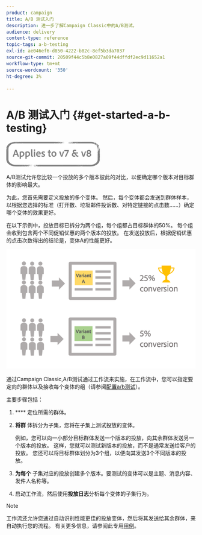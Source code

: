 ```yaml
---
product: campaign
title: A/B 测试入门
description: 进一步了解Campaign Classic中的A/B测试。
audience: delivery
content-type: reference
topic-tags: a-b-testing
exl-id: ae046ef6-d850-4222-b82c-8ef5b3da7037
source-git-commit: 20509f44c5b8e0827a09f44dffdf2ec9d11652a1
workflow-type: tm+mt
source-wordcount: '350'
ht-degree: 3%

---
```


# A/B 测试入门 {#get-started-a-b-testing}

![](../../assets/common.svg)

A/B测试允许您比较一个投放的多个版本彼此的对比，以便确定哪个版本对目标群体的影响最大。

为此，您首先需要定义投放的多个变体。 然后，每个变体都会发送到群体样本，以根据您选择的标准（打开数、垃圾邮件投诉数、对特定链接的点击数……）确定哪个变体的效果更好。

在以下示例中，投放目标已拆分为两个组，每个组都占目标群体的50%。 每个组会收到包含两个不同促销优惠的两个版本的投放。 在发送投放后，根据促销优惠的点击次数得出的结论是，变体A的性能更好。

![](assets/a-b-testing-schema.png)

通过Campaign Classic,A/B测试通过工作流来实施，在工作流中，您可以指定要定向的群体以及接收每个变体的组（请参阅[配置a/b测试](configuring-a-b-testing.md)）。

主要步骤包括：

1. **** 定位所需的群体。
1. **将群** 体拆分为子集，您将在子集上测试投放的变体。

   例如，您可以向一小部分目标群体发送一个版本的投放，向其余群体发送另一个版本的投放。 这样，您就可以测试新版本的投放，而不是通常发送给客户的投放。 您还可以将目标群体划分为3个组，以便向其发送3个不同版本的投放。

1. **为每个** 子集对应的投放创建多个版本。要测试的变体可以是主题、消息内容、发件人名称等。
1. 启动工作流，然后使用&#x200B;**投放日志**&#x200B;分析每个变体的子集行为。

>[!NOTE]
>
>工作流还允许您通过自动识别性能更佳的投放变体，然后将其发送给其余群体，来自动执行您的流程。 有关更多信息，请参阅此专用[用例](a-b-testing-use-case.md)。
